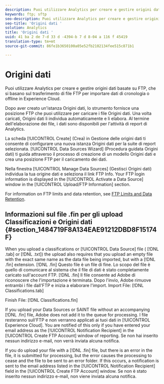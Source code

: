 ```yaml
---
description: Puoi utilizzare Analytics per creare e gestire origini dati basate su FTP, che si basano sul trasferimento di file FTP per importare dati di cronologia o offline in Experience Cloud.
keywords: ftp; sftp
seo-description: Puoi utilizzare Analytics per creare e gestire origini dati basate su FTP, che si basano sul trasferimento di file FTP per importare dati di cronologia o offline in Experience Cloud.
seo-title: 'Origini dati '
solution: Analytics
title: 'Origini dati '
uuid: 41 ba 2 de 7-d 33 d -4394-b 7 d 8-04 a 116 f 45419
translation-type: tm+mt
source-git-commit: 86fe1b3650100a05e52fb2102134fee515c871b1

---
```



# Origini dati 

Puoi utilizzare Analytics per creare e gestire origini dati basate su FTP, che si basano sul trasferimento di file FTP per importare dati di cronologia o offline in Experience Cloud.

Dopo aver creato un'istanza Origini dati, lo strumento fornisce una posizione FTP che puoi utilizzare per caricare i file Origini dati. Una volta caricati, Origini dati li individua automaticamente e li elabora. Al termine dell'elaborazione dei file, i dati sono disponibili per l'attività di report di Analytics.

La scheda [!UICONTROL Create] (Crea) in Gestione delle origini dati ti consente di configurare una nuova istanza Origini dati per la suite di report selezionata. [!UICONTROL Data Sources Wizard] (Procedura guidata Origini dati) ti guida attraverso il processo di creazione di un modello Origini dati e crea una posizione FTP per il caricamento dei dati.

Nella finestra [!UICONTROL Manage Data Sources] (Gestisci Origini dati) individua la tua origine dati e seleziona il link FTP Info. Your FTP login information is displayed in the [!UICONTROL Activate a Data Source] window in the [!UICONTROL Upload/FTP Information] section.

For information on FTP limits and data retention, see [FTP Limits and Data Retention](../../../export/ftp-and-sftp/ftp-limits.md#concept_8CAA1D8F27B3411AB902520AD6C9A70E).

## Informazioni sul file .fin per gli upload Classificazioni e Origini dati {#section_1484719F8A134EAE91212DBD8F15174F}

When you upload a classifications or [!UICONTROL Data Source] file ( [!DNL .tab] or [!DNL .txt]) the upload also requires that you upload an empty file with the exact same name as the data file being imported, but with a [!DNL .fin] extension. [!DNL .fin] Questo file è un file di fine. Lo scopo del file è quello di comunicare al sistema che il file di dati è stato completamente caricato sull'account FTP. [!DNL .fin] Il file consente ad Adobe di riconoscere che l'importazione è terminata. Dopo l'invio, Adobe rimuove entrambi i file dall'FTP e inizia a elaborare l'import.
Import File: [!DNL Classifications.tab]

Finish File: [!DNL Classifications.fin]

If you upload your Data Sources or SAINT file without an accompanying [!DNL .fin] file, Adobe does not add it to the queue for processing. I file resteranno sull'FTP e non verranno applicati ai tuoi dati in [!UICONTROL Experience Cloud]. You are notified of this only if you have entered your email address as the [!UICONTROL Notification Recipient] in the [!UICONTROL Create FTP Account] window of reporting. Se non hai inserito nessun indirizzo e-mail, non verrà inviata alcuna notifica.

If you do upload your file with a [!DNL .fin] file, but there is an error in the file, it is submitted for processing, but the error causes the processing to cease and the file to be sent to an error folder. If this occurs, a notification is sent to the email address listed in the [!UICONTROL Notification Recipient] field in the [!UICONTROL Create FTP Account] window. Se non è stato inserito nessun indirizzo e-mail, non viene inviata alcuna notifica.
